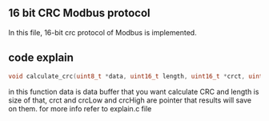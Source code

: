 ## 16 bit CRC Modbus protocol
In this file, 16-bit crc protocol of Modbus is implemented.

## code explain
```c
void calculate_crc(uint8_t *data, uint16_t length, uint16_t *crct, uint8_t *crcLow, uint8_t *crcHigh);
```
in this function data is data buffer that you want calculate CRC and length is size of that,
crct and crcLow and crcHigh are pointer that results will save on them.
for more info refer to explain.c file 
